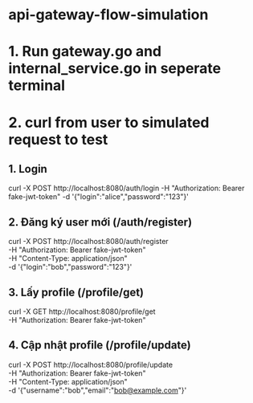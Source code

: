# api-gateway-flow-simulation

# 1. Run gateway.go and internal_service.go in seperate terminal

# 2. curl from user to simulated request to test
## 1. Login
curl -X POST http://localhost:8080/auth/login   -H "Authorization: Bearer fake-jwt-token"   -d '{"login":"alice","password":"123"}'

## 2. Đăng ký user mới (/auth/register)
curl -X POST http://localhost:8080/auth/register \
  -H "Authorization: Bearer fake-jwt-token" \
  -H "Content-Type: application/json" \
  -d '{"login":"bob","password":"123"}'

## 3. Lấy profile (/profile/get)
curl -X GET http://localhost:8080/profile/get \
  -H "Authorization: Bearer fake-jwt-token"

## 4. Cập nhật profile (/profile/update)
curl -X POST http://localhost:8080/profile/update \
  -H "Authorization: Bearer fake-jwt-token" \
  -H "Content-Type: application/json" \
  -d '{"username":"bob","email":"bob@example.com"}'

